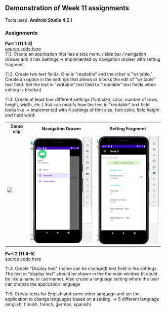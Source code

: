 ## Demonstration of Week 11 assignments   

Tools used: **Android Studio 4.2.1**   



### Assignments  
**Part 1 (11.1-3)**    
[source code here](https://github.com/saugkim/Olio2021s_LUT/blob/main/Week11/app/src/main/java/org/lut/week11)  
11.1. Create an application that has a side menu / side bar / navigation drawer and it has Settings -> implemented by navigation drawer with setting fragment.  

11.2. Create two text fields. One is "readable" and the other is "writable." Create an option in the settings that allows or blocks the edit of "writable" text field. Set the text in "writable" text field to "readable" text fields when editing is blocked.  

11.3. Create at least four different settings (font size, color, number of rows, height, width, etc.) that can modify how the text in "readable" text field looks like -> implemented with 4 settings of font size, font color, field height and field width  

<table>
  <tr>
    <th>Demo clip</th>
    <th>Navigation Drawer</th>
    <th>Setting Fragment</th>
  </tr>
  <tr>
    <td><img src="https://github.com/saugkim/Olio2021s_LUT/blob/main/Images/week11_1.gif" width="250"/></td>
    <td><img src="https://github.com/saugkim/Olio2021s_LUT/blob/main/Images/week11_navigation_drawer.PNG" width="250"/></td>
    <td><img src="https://github.com/saugkim/Olio2021s_LUT/blob/main/Images/week11_settingFragment.PNG" width="250"/></td>
  </tr>
</table>



**Part 2 (11.4-5)**  
[source code here](https://github.com/saugkim/Olio2021s_LUT/blob/main/Week11s/app/src/main/java/org/lut/week11s)   

11.4. Create "Display text" (name can be changed) text field in the settings. The text in "display text" should be shown in the the main window (it could be like a name or username). Also create a language setting where the user can choose the application language  

11.5. Create texts for English and some other language and set the application to change languages based on a setting. -> 5 different language (english, finnish, french, german, spanish)  


